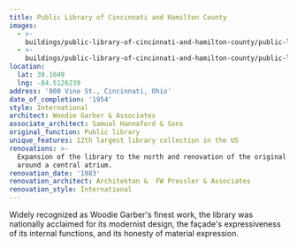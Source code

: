 ```yaml
---
title: Public Library of Cincinnati and Hamilton County
images:
  - >-
    buildings/public-library-of-cincinnati-and-hamilton-county/public-library-of-cincinnati-and-hamilton-county-0_wwfwa9
  - >-
    buildings/public-library-of-cincinnati-and-hamilton-county/public-library-of-cincinnati-and-hamilton-county-1_colb8m
location:
  lat: 39.1049
  lng: -84.5126239
address: '800 Vine St., Cincinnati, Ohio'
date_of_completion: '1954'
style: International
architect: Woodie Garber & Associates
associate_architect: Samual Hannaford & Sons
original_function: Public library
unique_features: 12th largest library collection in the US
renovations: >-
  Expansion of the library to the north and renovation of the original building
  around a central atrium.
renovation_date: '1983'
renovation_architect: Architekton &  FW Pressler & Associates
renovation_style: International
---
```


Widely recognized as Woodie Garber's finest work, the library was nationally acclaimed for its modernist design, the façade's expressiveness of its internal functions, and its honesty of material expression.
